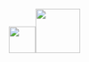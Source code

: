 <div align="center">
  <br>
  <a href="https://www.facebook.com/l.v.bang205/"><img src="https://bangcs1.github.io/itachi/itachi.gif" width="48" height="48"><img src="https://bangcs1.github.io/load/loading.gif"
    width="80"
    height="80"
  <br>
  <br>
</a>
